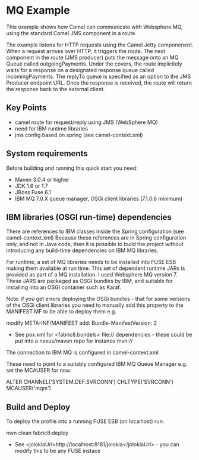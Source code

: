 MQ Example
==============

This example shows how Camel can communicate with Websphere MQ, using the standard
Camel JMS component in a route.

The example listens for HTTP requests using the Camel Jetty componenent.
When a request arrives over HTTP, it triggers the route. The next component in 
the route (JMS producer) puts the message onto an MQ Queue called outgoingPayments.
Under the covers, the route implicitely waits for a response on a designated response
queue called incomingPayments. The replyTo queue is specified as an option to the 
JMS Producer endpoint URL. Once the response is received, the route will return the 
response back to the external client.

Key Points
------------

* camel route for request/reply using JMS (WebSphere MQ)
* need for IBM runtime libraries 
* jms config based on spring (see camel-context.xml)


System requirements
-------------------
Before building and running this quick start you need:

* Maven 3.0.4 or higher
* JDK 1.6 or 1.7
* JBoss Fuse 6.1
* IBM MQ 7.0.X queue manager, OSGi client libraries (7.1.0.6 minimum)


IBM libraries (OSGI run-time) dependencies
----------------------------------------------------------------------------
There are references to IBM classes inside the Spring configuration (see camel-context.xml)
Because these references are in Spring configuration only, and not in Java code, then
it is possible to build the project without introducing any build-time dependencies on
IBM MQ libraries.

For runtime, a set of MQ libraries needs to be installed into FUSE ESB making them available 
at run time. This set of dependent runtime JARs is provided as part of a MQ installation. I used
Websphere MQ version 7. These JARS are packaged as OSGI bundles by IBM, and suitable for installing into an OSGI
container such as Karaf.

Note: if you get errors deploying the OSGi bundles - that for some versions of the OSGi client libraries
you need to manually add this property to the MANIFEST.MF to be able to deploy them e.g.

modify META-INF/MANIFEST
add: Bundle-ManifestVersion: 2


* See pox.xml for &lt;fabric8.bundels&gt; file:// dependencies - these could be put into a nexus/maven repo for instance mvn://

The connection to IBM MQ is configured in camel-context.xml

These need to point to a suitably configured IBM MQ Queue Manager e.g. set the MCAUSER for now:

ALTER CHANNEL('SYSTEM.DEF.SVRCONN') CHLTYPE('SVRCONN') MCAUSER('mqm')


Build and Deploy
----------------

To deploy the profile into a running FUSE ESB (on localhost) run:

mvn clean fabric8:deploy

* See &lt;jolokiaUrl&gt;http://localhost:8181/jolokia&lt;/jolokiaUrl&gt; - you can modify this to be any FUSE instace


